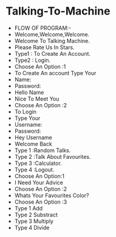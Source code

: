 # Talking-To-Machine
-  FLOW OF PROGRAM:-
-  Welcome,Welcome,Welcome.
-  Welcome To Talking Machine.
-  Please Rate Us In Stars.
-  Type1 : To Create An Account.
-  Type2 : Login.
-  Choose An Option :1
-  To Create An account Type Your
-  Name:
-  Password:
-  Hello Name
-  Nice To Meet You
-  Choose An Option :2
-  To Login
-  Type Your
-  Username:
-  Password:
-  Hey Username
-  Welcome Back
-  Type 1 :Random Talks.
-  Type 2 :Talk About Favourites.
-  Type 3 :Calculator.
-  Type 4 :Logout.
-  Choose An Option:1
-  I Need Your Advice
-  Choose An Option :2
-  Whats Your Favourites Color?
-  Choose An Option :3
-  Type 1 Add
-  Type 2 Substract
-  Type 3 Multiply
-  Type 4 Divide
